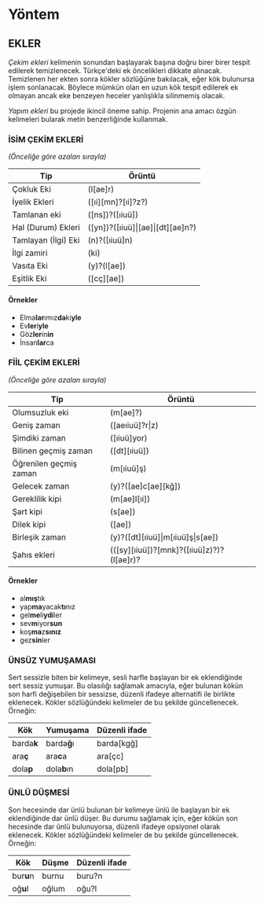 # Yöntem

## EKLER

_Çekim ekleri_ kelimenin sonundan başlayarak başına doğru birer birer tespit edilerek temizlenecek. Türkçe'deki ek öncelikleri dikkate alınacak. Temizlenen her ekten sonra kökler sözlüğüne bakılacak, eğer kök bulunursa işlem sonlanacak. Böylece mümkün olan en uzun kök tespit edilerek ek olmayan ancak eke benzeyen heceler yanlışlıkla silinmemiş olacak.

_Yapım ekleri_ bu projede ikincil öneme sahip. Projenin ana amacı özgün kelimeleri bularak metin benzerliğinde kullanmak.

### İSİM ÇEKİM EKLERİ
_(Önceliğe göre azalan sırayla)_

| Tip | Örüntü|
| --- | --- |
| Çokluk Eki | (l[ae]r) |
| İyelik Ekleri | ([ıi][mn]?[ıi]?z?) |
| Tamlanan eki | ([ns])?([ıiuü]) |
| Hal (Durum) Ekleri| ([yn])?([ıiuü]\|[ae]\|[dt][ae]n?) |
| Tamlayan (İlgi) Eki| (n)?([ıiuü]n) |
| İlgi zamiri | (ki) |
| Vasıta Eki | (y)?(l[ae]) |
| Eşitlik Eki | ([cç][ae]) |

#### Örnekler

- Elma**lar**ımız**da**ki**yle**
- Ev**ler**i**yle**
- Göz**ler**in**in**
- İnsan**lar**ca

### FİİL ÇEKİM EKLERİ
_(Önceliğe göre azalan sırayla)_

| Tip | Örüntü|
| --- | --- |
| Olumsuzluk eki  | (m[ae]?) |
| Geniş zaman  | ([aeıiuü]?r\|z) |
| Şimdiki zaman | ([ıiuü]yor) |
| Bilinen geçmiş zaman | ([dt][ıiuü]) |
| Öğrenilen geçmiş zaman  | (m[ıiuü]ş) |
| Gelecek zaman | (y)?([ae]c[ae][kğ]) |
| Gereklilik kipi  | (m[ae]l[ıi]) |
| Şart kipi  | (s[ae]) |
| Dilek kipi | ([ae]) |
| Birleşik zaman  | (y)?([dt][ıiuü]\|m[ıiuü]ş\|s[ae]) |
| Şahıs ekleri | (([sy][ıiuü])?[mnk]?([ıiuü]z)?)?(l[ae]r)? |

#### Örnekler

- al**mış**tık
- yap**ma**yacak**tı**nız
- gel**me**li**ydi**ler
- sev**m**iyor**sun**
- koş**ma**z**sınız**
- gez**sin**ler

### ÜNSÜZ YUMUŞAMASI

Sert sessizle biten bir kelimeye, sesli harfle başlayan bir ek eklendiğinde sert sessiz yumuşar. Bu olasılığı sağlamak amacıyla, eğer bulunan kökün son harfi değişebilen bir sessizse, düzenli ifadeye alternatifi ile birlikte eklenecek. Kökler sözlüğündeki kelimeler de bu şekilde güncellenecek. Örneğin:

| Kök | Yumuşama | Düzenli ifade |
| --- | --- | --- |
| barda**k** | barda**ğ**ı | barda[kgğ] |
| ara**ç** | ara**c**a  | ara[çc] |
| dola**p** | dola**b**ın | dola[pb] |

### ÜNLÜ DÜŞMESİ

Son hecesinde dar ünlü bulunan bir kelimeye ünlü ile başlayan bir ek eklendiğinde dar ünlü düşer. Bu durumu sağlamak için, eğer kökün son hecesinde dar ünlü bulunuyorsa, düzenli ifadeye opsiyonel olarak eklenecek. Kökler sözlüğündeki kelimeler de bu şekilde güncellenecek. Örneğin:

| Kök | Düşme | Düzenli ifade |
| --- | --- | --- |
| bur**u**n | burnu | buru?n |
| oğ**u**l | oğlum  | oğu?l |
